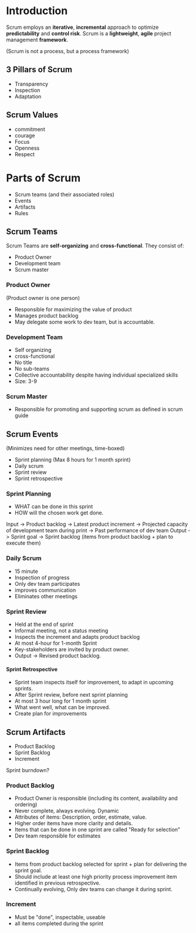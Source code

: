 # Introduction
Scrum employs an **iterative**, **incremental** approach to optimize **predictability** and **control risk**.
Scrum is a **lightweight**, **agile** project management **framework**.

(Scrum is not a process, but a process framework)

## 3 Pillars of Scrum

 - Transparency 
 - Inspection 
 - Adaptation

## Scrum Values

 - commitment 
 - courage 
 - Focus 
 - Openness 
 - Respect

# Parts of Scrum

 - Scrum teams (and their associated roles) 
 - Events 
 - Artifacts 
 - Rules

## Scrum Teams 
Scrum Teams are **self-organizing** and **cross-functional**. They consist of:

 - Product Owner   
 - Development team   
 - Scrum master

### Product Owner
(Product owner is one person)

 - Responsible for maximizing the value of product 
 - Manages product backlog 
 - May delegate some work to dev team, but is accountable.

### Development Team

 - Self organizing 
 - cross-functional 
 - No title 
 - No sub-teams 
 - Collective accountability despite having individual specialized skills 
 - Size: 3-9

### Scrum Master

 - Responsible for promoting and supporting scrum as defined in scrum
   guide

## Scrum Events
(Minimizes need for other meetings, time-boxed)

 - Sprint planning (Max 8 hours for 1 month sprint) 
 - Daily scrum 
 - Sprint review 
 - Sprint retrospective

### Sprint Planning

 - WHAT can be done in this sprint 
 - HOW will the chosen work get done.

Input
	-> Product backlog
	-> Latest product increment
	-> Projected capacity of development team during print
	-> Past performance of dev team
Output
	-> Sprint goal
	-> Sprint backlog (items from product backlog + plan to execute them)

### Daily Scrum

 - 15 minute 
 - Inspection of progress  
 - Only dev team participates 
 - improves communication 
 - Eliminates other meetings

### Sprint Review

 - Held at the end of sprint 
 - Informal meeting, not a status meeting   
 - Inspects the increment and adapts product backlog 
 - At most 4-hour for 1-month Sprint 
 - Key-stakeholders are invited by product owner. 
 - Output -> Revised product backlog.

#### Sprint Retrospective

- Sprint team inspects itself for improvement, to adapt in upcoming sprints.
- After Sprint review, before next sprint planning
- At most 3 hour long for 1 month sprint
- What went well, what can be improved.
- Create plan for improvements

## Scrum Artifacts
- Product Backlog
- Sprint Backlog
- Increment

Sprint burndown?

### Product Backlog
- Product Owner is responsible (including its content, availability and ordering)
- Never complete, always evolving. Dynamic
- Attributes of items: Description, order, estimate, value.
- Higher order items have more clarity and details.
- Items that can be done in one sprint are called "Ready for selection"
- Dev team responsible for estimates

### Sprint Backlog
- Items from product backlog selected for sprint + plan for delivering the sprint goal.
- Should include at least one high priority process improvement item identified in previous retrospective.
- Continually evolving, Only dev teams can change it during sprint.

### Increment
- Must be "done", inspectable, useable
- all items completed during the sprint





<!--stackedit_data:
eyJoaXN0b3J5IjpbMjI5MjE4OTc1LC00NjczMzk5NjQsLTczND
A3Mjk1Nl19
-->